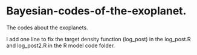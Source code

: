 # Bayesian-codes-of-the-exoplanet.

The codes about the exoplanets.

I add one line to fix the target density function (log_post) in the log_post.R and log_post2.R in the R model code folder.
